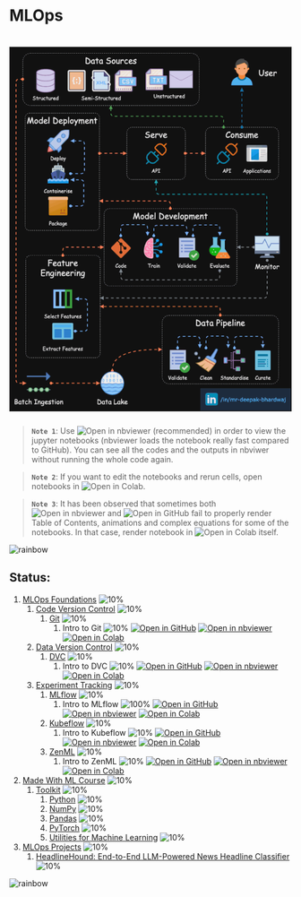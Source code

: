 # MLOps

# ![MLOps](data/animations/MLOps-01.gif)

> **`Note 1`**: Use ![Open in nbviewer](https://img.shields.io/badge/Jupyter%20nbviewer-F37626?logo=jupyter&logoColor=white&style=flat) (recommended) in order to view the jupyter notebooks (nbviewer loads the notebook really fast compared to GitHub). You can see all the codes and the outputs in nbviwer without running the whole code again.

> **`Note 2`**: If you want to edit the notebooks and rerun cells, open notebooks in ![Open in Colab](https://img.shields.io/badge/Google%20Colab-F9AB00?logo=googlecolab&logoColor=white&style=flat).

> **`Note 3`**: It has been observed that sometimes both ![Open in nbviewer](https://img.shields.io/badge/Jupyter%20nbviewer-F37626?logo=jupyter&logoColor=white&style=flat) and ![Open in GitHub](https://img.shields.io/badge/GitHub-181717?logo=github&logoColor=white&style=flat) fail to properly render Table of Contents, animations and complex equations for some of the notebooks. In that case, render notebook in ![Open in Colab](https://img.shields.io/badge/Google%20Colab-F9AB00?logo=googlecolab&logoColor=white&style=flat) itself.

![rainbow](https://github.com/ancilcleetus/My-Learning-Journey/assets/25684256/839c3524-2a1d-4779-85a0-83c562e1e5e5)

## Status:

1. [MLOps Foundations](01-MLOps-Foundations) ![10%](https://geps.dev/progress/10)
    1. [Code Version Control](01-MLOps-Foundations/Code-Version-Control) ![10%](https://geps.dev/progress/10)
        1. [Git](01-MLOps-Foundations/Code-Version-Control/Git) ![10%](https://geps.dev/progress/10)
            1. Intro to Git ![10%](https://geps.dev/progress/10) [![Open in GitHub](https://img.shields.io/badge/GitHub-181717?logo=github&logoColor=white&style=flat)](01-MLOps-Foundations/Code-Version-Control/Git/Intro_to_Git.ipynb) [![Open in nbviewer](https://img.shields.io/badge/Jupyter%20nbviewer-F37626?logo=jupyter&logoColor=white&style=flat)](https://nbviewer.org/github/ancilcleetus/My-Learning-Journey/blob/main/MLOps/01-MLOps-Foundations/Code-Version-Control/Git/Intro_to_Git.ipynb) [![Open in Colab](https://img.shields.io/badge/Google%20Colab-F9AB00?logo=googlecolab&logoColor=white&style=flat)](https://colab.research.google.com/github/ancilcleetus/My-Learning-Journey/blob/main/MLOps/01-MLOps-Foundations/Code-Version-Control/Git/Intro_to_Git.ipynb)
    2. [Data Version Control](01-MLOps-Foundations/Data-Version-Control) ![10%](https://geps.dev/progress/10)
        1. [DVC](01-MLOps-Foundations/Data-Version-Control/DVC) ![10%](https://geps.dev/progress/10)
            1. Intro to DVC ![10%](https://geps.dev/progress/10) [![Open in GitHub](https://img.shields.io/badge/GitHub-181717?logo=github&logoColor=white&style=flat)](01-MLOps-Foundations/Data-Version-Control/DVC/Intro_to_DVC.ipynb) [![Open in nbviewer](https://img.shields.io/badge/Jupyter%20nbviewer-F37626?logo=jupyter&logoColor=white&style=flat)](https://nbviewer.org/github/ancilcleetus/My-Learning-Journey/blob/main/MLOps/01-MLOps-Foundations/Data-Version-Control/DVC/Intro_to_DVC.ipynb) [![Open in Colab](https://img.shields.io/badge/Google%20Colab-F9AB00?logo=googlecolab&logoColor=white&style=flat)](https://colab.research.google.com/github/ancilcleetus/My-Learning-Journey/blob/main/MLOps/01-MLOps-Foundations/Data-Version-Control/DVC/Intro_to_DVC.ipynb)
    3. [Experiment Tracking](01-MLOps-Foundations/Experiment-Tracking) ![10%](https://geps.dev/progress/10)
        1. [MLflow](01-MLOps-Foundations/Experiment-Tracking/MLflow) ![10%](https://geps.dev/progress/10)
            1. Intro to MLflow ![100%](https://geps.dev/progress/100) [![Open in GitHub](https://img.shields.io/badge/GitHub-181717?logo=github&logoColor=white&style=flat)](01-MLOps-Foundations/Experiment-Tracking/MLflow/Intro_to_MLflow.ipynb) [![Open in nbviewer](https://img.shields.io/badge/Jupyter%20nbviewer-F37626?logo=jupyter&logoColor=white&style=flat)](https://nbviewer.org/github/ancilcleetus/My-Learning-Journey/blob/main/MLOps/01-MLOps-Foundations/Experiment-Tracking/MLflow/Intro_to_MLflow.ipynb) [![Open in Colab](https://img.shields.io/badge/Google%20Colab-F9AB00?logo=googlecolab&logoColor=white&style=flat)](https://colab.research.google.com/github/ancilcleetus/My-Learning-Journey/blob/main/MLOps/01-MLOps-Foundations/Experiment-Tracking/MLflow/Intro_to_MLflow.ipynb)
        2. [Kubeflow](01-MLOps-Foundations/Experiment-Tracking/Kubeflow) ![10%](https://geps.dev/progress/10)
            1. Intro to Kubeflow ![10%](https://geps.dev/progress/10) [![Open in GitHub](https://img.shields.io/badge/GitHub-181717?logo=github&logoColor=white&style=flat)](01-MLOps-Foundations/Experiment-Tracking/Kubeflow/Intro_to_Kubeflow.ipynb) [![Open in nbviewer](https://img.shields.io/badge/Jupyter%20nbviewer-F37626?logo=jupyter&logoColor=white&style=flat)](https://nbviewer.org/github/ancilcleetus/My-Learning-Journey/blob/main/MLOps/01-MLOps-Foundations/Experiment-Tracking/Kubeflow/Intro_to_Kubeflow.ipynb) [![Open in Colab](https://img.shields.io/badge/Google%20Colab-F9AB00?logo=googlecolab&logoColor=white&style=flat)](https://colab.research.google.com/github/ancilcleetus/My-Learning-Journey/blob/main/MLOps/01-MLOps-Foundations/Experiment-Tracking/Kubeflow/Intro_to_Kubeflow.ipynb)
        3. [ZenML](01-MLOps-Foundations/Experiment-Tracking/ZenML) ![10%](https://geps.dev/progress/10)
            1. Intro to ZenML ![10%](https://geps.dev/progress/10) [![Open in GitHub](https://img.shields.io/badge/GitHub-181717?logo=github&logoColor=white&style=flat)](01-MLOps-Foundations/Experiment-Tracking/ZenML/Intro_to_ZenML.ipynb) [![Open in nbviewer](https://img.shields.io/badge/Jupyter%20nbviewer-F37626?logo=jupyter&logoColor=white&style=flat)](https://nbviewer.org/github/ancilcleetus/My-Learning-Journey/blob/main/MLOps/01-MLOps-Foundations/Experiment-Tracking/ZenML/Intro_to_ZenML.ipynb) [![Open in Colab](https://img.shields.io/badge/Google%20Colab-F9AB00?logo=googlecolab&logoColor=white&style=flat)](https://colab.research.google.com/github/ancilcleetus/My-Learning-Journey/blob/main/MLOps/01-MLOps-Foundations/Experiment-Tracking/ZenML/Intro_to_ZenML.ipynb)
2. [Made With ML Course](02-Made-With-ML-Course) ![10%](https://geps.dev/progress/10)
    1. [Toolkit](02-Made-With-ML-Course/Toolkit) ![10%](https://geps.dev/progress/10)
        1. [Python](02-Made-With-ML-Course/Toolkit/Python.ipynb) ![10%](https://geps.dev/progress/10)
        2. [NumPy](02-Made-With-ML-Course/Toolkit/NumPy.ipynb) ![10%](https://geps.dev/progress/10)
        3. [Pandas](02-Made-With-ML-Course/Toolkit/Pandas.ipynb) ![10%](https://geps.dev/progress/10)
        4. [PyTorch](02-Made-With-ML-Course/Toolkit/PyTorch.ipynb) ![10%](https://geps.dev/progress/10)
        5. [Utilities for Machine Learning](02-Made-With-ML-Course/Toolkit/Utilities_for_ML.ipynb) ![10%](https://geps.dev/progress/10)
3. [MLOps Projects](03-MLOps-Projects) ![10%](https://geps.dev/progress/10)
    1. [HeadlineHound: End-to-End LLM-Powered News Headline Classifier](03-MLOps-Projects/MLOps_Project_01_HeadlineHound) ![10%](https://geps.dev/progress/10)

![rainbow](https://github.com/ancilcleetus/My-Learning-Journey/assets/25684256/839c3524-2a1d-4779-85a0-83c562e1e5e5)

